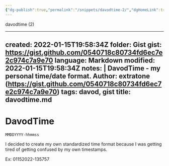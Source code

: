 ```yaml
---
{"dg-publish":true,"permalink":"/snippets/davodtime-2/","dgHomeLink":true,"dgPassFrontmatter":false}
---
```


davodtime (2)

---
created: 2022-01-15T19:58:34Z
folder: Gist
gist: https://gist.github.com/0540718c80734fd6ec7e2c974c7a9e70
language: Markdown
modified: 2022-01-15T19:58:34Z
notes: |
    DavodTime - my personal time/date format.
    Author: extratone (https://gist.github.com/0540718c80734fd6ec7e2c974c7a9e70)
tags: davod, gist
title: davodtime.md
---

# DavodTime
`MMDDYYYY-hhmmss`

I decided to create my own standardized time format because I was getting tired of getting confused by my own timestamps.

Ex:
01152022-135757